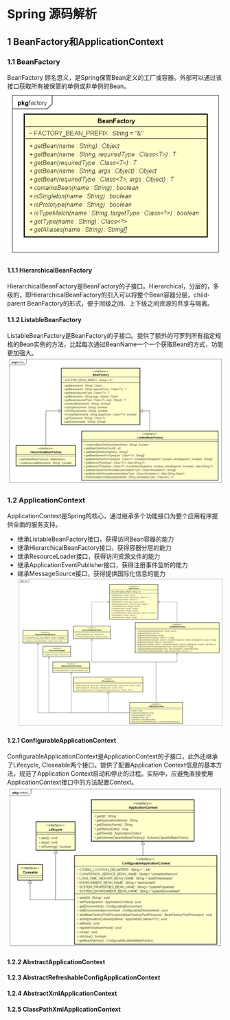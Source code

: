 # Spring 源码解析
## 1 BeanFactory和ApplicationContext
### 1.1 BeanFactory
BeanFactory 顾名思义，是Spring保管Bean定义的工厂或容器。外部可以通过该接口获取所有被保管的单例或非单例的Bean。  
![BeanFactory](resources/images/BeanFactory.png)
#### 1.1.1 HierarchicalBeanFactory
HierarchicalBeanFactory是BeanFactory的子接口。Hierarchical，分层的，多级的，即HierarchicalBeanFactory的引入可以将整个Bean容器分层，child-parent BeanFactory的形式，便于同级之间、上下级之间资源的共享与隔离。

#### 1.1.2 ListableBeanFactory
ListableBeanFactory是BeanFactory的子接口。提供了额外的可罗列所有指定规格的Bean实例的方法，比起每次通过BeanName一个一个获取Bean的方式，功能更加强大。
![HierarchicalAndListableBeanFactory.png](resources/images/HierarchicalAndListableBeanFactory.png)

### 1.2 ApplicationContext
ApplicationContext是Spring的核心，通过继承多个功能接口为整个应用程序提供全面的服务支持。
- 继承ListableBeanFactory接口，获得访问Bean容器的能力
- 继承HierarchicalBeanFactory接口，获得容器分层的能力
- 继承ResourceLoader接口，获得访问资源文件的能力
- 继承ApplicationEventPublisher接口，获得注册事件监听的能力
- 继承MessageSource接口，获得提供国际化信息的能力
![BeanFactory-Application](resources/images/BeanFactory-Application.png)

#### 1.2.1 ConfigurableApplicationContext
ConfigurableApplicationContext是ApplicationContext的子接口，此外还继承了Lifecycle, Closeable两个接口。提供了配置Application Context信息的基本方法，规范了Application Context启动和停止的过程。实际中，应避免直接使用ApplicationContext接口中的方法配置Context。
![ConfigurableApplicationContext](resources/images/ConfigurableApplicationContext.png)

#### 1.2.2 AbstractApplicationContext
#### 1.2.3 AbstractRefreshableConfigApplicationContext
#### 1.2.4 AbstractXmlApplicationContext
#### 1.2.5 ClassPathXmlApplicationContext